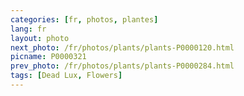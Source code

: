 ```yaml
---
categories: [fr, photos, plantes]
lang: fr
layout: photo
next_photo: /fr/photos/plants/plants-P0000120.html
picname: P0000321
prev_photo: /fr/photos/plants/plants-P0000284.html
tags: [Dead Lux, Flowers]
---
```

